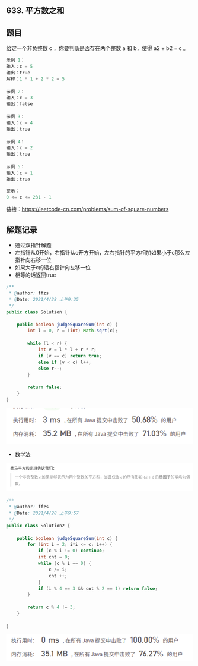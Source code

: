 ## 633. 平方数之和

## 题目

给定一个非负整数 c ，你要判断是否存在两个整数 a 和 b，使得 a2 + b2 = c 。

```java
示例 1：
输入：c = 5
输出：true
解释：1 * 1 + 2 * 2 = 5
    
示例 2：
输入：c = 3
输出：false
    
示例 3：
输入：c = 4
输出：true
    
示例 4：
输入：c = 2
输出：true
    
示例 5：
输入：c = 1
输出：true
```



```java
提示：
0 <= c <= 231 - 1
```

链接：https://leetcode-cn.com/problems/sum-of-square-numbers

## 解题记录

+ 通过双指针解题
+ 左指针从0开始，右指针从c开方开始，左右指针的平方相加如果小于c那么左指针向右移一位
+ 如果大于c的话右指针向左移一位
+ 相等的话返回true

```java
/**
 * @author: ffzs
 * @Date: 2021/4/28 上午9:35
 */
public class Solution {

    public boolean judgeSquareSum(int c) {
        int l = 0, r = (int) Math.sqrt(c);

        while (l < r) {
            int v = l * l + r * r;
            if (v == c) return true;
            else if (v < c) l++;
            else r--;
        }

        return false;
    }
}
```

![image-20210428100404793](README.assets/image-20210428100404793.png)

+ 数学法

![image-20210428100438136](README.assets/image-20210428100438136.png)



```java
/**
 * @author: ffzs
 * @Date: 2021/4/28 上午9:57
 */
public class Solution2 {

    public boolean judgeSquareSum(int c) {
        for (int i = 2; i*i <= c; i++) {
            if (c % i != 0) continue;
            int cnt = 0;
            while (c % i == 0) {
                c /= i;
                cnt ++;
            }
            if (i % 4 == 3 && cnt % 2 == 1) return false;
        }

        return c % 4 != 3;
    }

}
```

![image-20210428100524491](README.assets/image-20210428100524491.png)